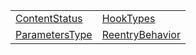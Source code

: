 |                                                                       |                                                               |
| --------------------------------------------------------------------- | ------------------------------------------------------------- |
| [ContentStatus](/router/enum/viewport-content/contentstatus.md)       | [HookTypes](/router/enum/hook-manager/hooktypes.md)           |
| [ParametersType](/router/enum/viewport-instruction/parameterstype.md) | [ReentryBehavior](/router/enum/interfaces/reentrybehavior.md) |